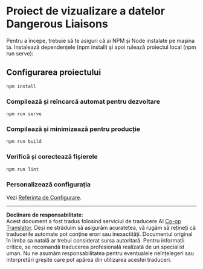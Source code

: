<!--
CO_OP_TRANSLATOR_METADATA:
{
  "original_hash": "5c51a54dd89075a7a362890117b7ed9e",
  "translation_date": "2025-08-26T16:48:46+00:00",
  "source_file": "3-Data-Visualization/13-meaningful-visualizations/solution/README.md",
  "language_code": "ro"
}
-->
# Proiect de vizualizare a datelor Dangerous Liaisons

Pentru a începe, trebuie să te asiguri că ai NPM și Node instalate pe mașina ta. Instalează dependențele (npm install) și apoi rulează proiectul local (npm run serve):

## Configurarea proiectului
```
npm install
```

### Compilează și reîncarcă automat pentru dezvoltare
```
npm run serve
```

### Compilează și minimizează pentru producție
```
npm run build
```

### Verifică și corectează fișierele
```
npm run lint
```

### Personalizează configurația
Vezi [Referința de Configurare](https://cli.vuejs.org/config/).

---

**Declinare de responsabilitate**:  
Acest document a fost tradus folosind serviciul de traducere AI [Co-op Translator](https://github.com/Azure/co-op-translator). Deși ne străduim să asigurăm acuratețea, vă rugăm să rețineți că traducerile automate pot conține erori sau inexactități. Documentul original în limba sa natală ar trebui considerat sursa autoritară. Pentru informații critice, se recomandă traducerea profesională realizată de un specialist uman. Nu ne asumăm responsabilitatea pentru eventualele neînțelegeri sau interpretări greșite care pot apărea din utilizarea acestei traduceri.